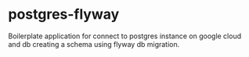 # postgres-flyway
Boilerplate application for connect to postgres instance on google cloud and db creating a schema using flyway db migration.
